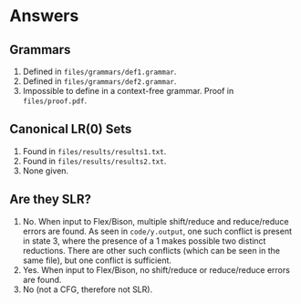 # Answers

## Grammars

1. Defined in `files/grammars/def1.grammar`.
2. Defined in `files/grammars/def2.grammar`.
3. Impossible to define in a context-free grammar. Proof in `files/proof.pdf`.

## Canonical LR(0) Sets

1. Found in `files/results/results1.txt`.
2. Found in `files/results/results2.txt`.
3. None given.

## Are they SLR?

1. No. When input to Flex/Bison, multiple shift/reduce and reduce/reduce errors
   are found. As seen in `code/y.output`, one such conflict is present in state
   3, where the presence of a 1 makes possible two distinct reductions. There
   are other such conflicts (which can be seen in the same file), but one
   conflict is sufficient.
2. Yes. When input to Flex/Bison, no shift/reduce or reduce/reduce errors are
   found.
3. No (not a CFG, therefore not SLR).

